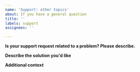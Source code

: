 ```yaml
---
name: 'Support: other topics'
about: If you have a general question
title: ''
labels: support
assignees: ''

---
```


**Is your support request related to a problem? Please describe.**  
<!-- A clear and concise description of what the problem is. Ex. I have problems with [...] -->

**Describe the solution you'd like**  
<!-- A clear and concise description of what you want to happen. -->

**Additional context**  
<!-- 
Add any other context or screenshots about the feature request here.
Link: [https://your/url](https://your/url)
-->
  
  
